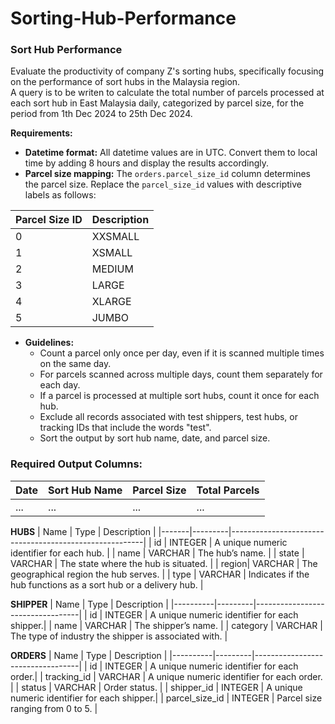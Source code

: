 # Sorting-Hub-Performance

### Sort Hub Performance

Evaluate the productivity of company Z's sorting hubs, specifically focusing on the performance of sort hubs in the Malaysia region.  
A query is to be writen to calculate the total number of parcels processed at each sort hub in East Malaysia daily, categorized by parcel size, for the period from 1th Dec 2024 to 25th Dec 2024.

**Requirements:** 
- **Datetime format:** All datetime values are in UTC. Convert them to local time by adding 8 hours and display the results accordingly.  
- **Parcel size mapping:** The `orders.parcel_size_id` column determines the parcel size. Replace the `parcel_size_id` values with descriptive labels as follows:

| Parcel Size ID | Description |
|----------------|-------------|
| 0              | XXSMALL     |
| 1              | XSMALL      |
| 2              | MEDIUM      |
| 3              | LARGE       |
| 4              | XLARGE      |
| 5              | JUMBO       |

- **Guidelines:**
  - Count a parcel only once per day, even if it is scanned multiple times on the same day.
  - For parcels scanned across multiple days, count them separately for each day.
  - If a parcel is processed at multiple sort hubs, count it once for each hub.
  - Exclude all records associated with test shippers, test hubs, or tracking IDs that include the words "test".
  - Sort the output by sort hub name, date, and parcel size.
 
### Required Output Columns:
| Date       | Sort Hub Name     | Parcel Size   | Total Parcels   |  
|------------|-------------------|---------------|-----------------|  
| ...        | ...               | ...           | ...             |  

**HUBS**
| Name  | Type    | Description                                |
|-------|---------|--------------------------------------------------------|
| id    | INTEGER | A unique numeric identifier for each hub.              |
| name  | VARCHAR | The hub’s name.                                        |
| state | VARCHAR | The state where the hub is situated.                   |
| region| VARCHAR | The geographical region the hub serves.                |
| type  | VARCHAR | Indicates if the hub functions as a sort hub or a delivery hub. |

**SHIPPER**
| Name     | Type    | Description                      |
|----------|---------|----------------------------------|
| id       | INTEGER | A unique numeric identifier for each shipper.|
| name     | VARCHAR | The shipper’s name.                          |
| category | VARCHAR | The type of industry the shipper is associated with. |

**ORDERS**
| Name     | Type    | Description                      |
|----------|---------|----------------------------------|
| id       | INTEGER | A unique numeric identifier for each order.|
| tracking_id     | VARCHAR | A unique numeric identifier for each order. |
| status | VARCHAR | Order status. |
| shipper_id | INTEGER | A unique numeric identifier for each shipper.|
| parcel_size_id | INTEGER | Parcel size ranging from 0 to 5. |




